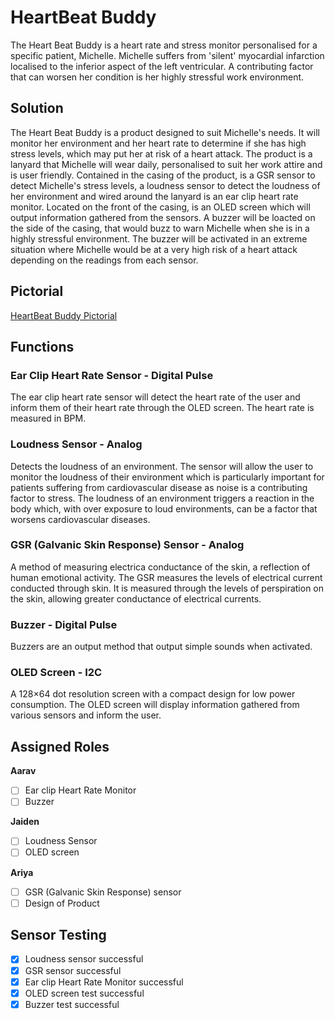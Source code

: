 # HeartBeat Buddy

The Heart Beat Buddy is a heart rate and stress monitor personalised for a specific patient, Michelle. 
Michelle suffers from 'silent' myocardial infarction localised to the inferior aspect of the left ventricular. A contributing factor that can worsen her condition is her highly stressful work environment. 

## Solution

The Heart Beat Buddy is a product designed to suit Michelle's needs. It will monitor her environment and her heart rate to determine if she has high stress levels, which may put her at risk of a heart attack. The product is a lanyard that Michelle will wear daily, personalised to suit her work attire and is user friendly. 
Contained in the casing of the product, is a GSR sensor to detect Michelle's stress levels, a loudness sensor to detect the loudness of her environment and wired around the lanyard is an ear clip heart rate monitor. 
Located on the front of the casing, is an OLED screen which will output information gathered from the sensors. A buzzer will be loacted on the side of the casing, that would buzz to warn Michelle when she is in a highly stressful environment. The buzzer will be activated in an extreme situation where Michelle would be at a very high risk of a heart attack depending on the readings from each sensor. 

## Pictorial
[HeartBeat Buddy Pictorial](https://github.com/TempeHS/2023IST-BioMech-HeartbeatBuddy-Aarav.S-Ariya.V-Jaiden.W/blob/main/.workingDocuments/Heart%20Monitor%20Lanyard%20Pictorial.jpg)

## Functions 
### Ear Clip Heart Rate Sensor - Digital Pulse
The ear clip heart rate sensor will detect the heart rate of the user and inform them of their heart rate through the OLED screen. The heart rate is measured in BPM.
### Loudness Sensor - Analog
Detects the loudness of an environment. The sensor will allow the user to monitor the loudness of their environment which is particularly important for patients suffering from cardiovascular disease as noise is a contributing factor to stress. The loudness of an environment triggers a reaction in the body which, with over exposure to loud environments, can be a factor that worsens cardiovascular diseases.  
### GSR (Galvanic Skin Response) Sensor - Analog
A method of measuring electrica conductance of the skin, a reflection of human emotional activity. The GSR measures the levels of electrical current conducted through skin. It is measured through the levels of perspiration on the skin, allowing greater conductance of electrical currents. 
### Buzzer - Digital Pulse
Buzzers are an output method that output simple sounds when activated. 
### OLED Screen - I2C
A 128×64 dot resolution screen with a compact design for low power consumption. The OLED screen will display information gathered from various sensors and inform the user.

## Assigned Roles
**Aarav**
- [ ] Ear clip Heart Rate Monitor
- [ ] Buzzer 

**Jaiden**
- [ ] Loudness Sensor
- [ ] OLED screen 

**Ariya**
- [ ] GSR (Galvanic Skin Response) sensor
- [ ] Design of Product 

## Sensor Testing 
- [x] Loudness sensor successful
- [x] GSR sensor successful 
- [x] Ear clip Heart Rate Monitor successful
- [x] OLED screen test successful
- [x] Buzzer test successful 
